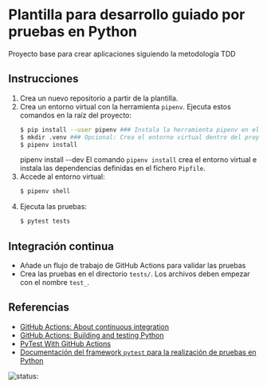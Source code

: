 # Plantilla para desarrollo guiado por pruebas en Python

Proyecto base para crear aplicaciones siguiendo la metodología TDD

## Instrucciones

1. Crea un nuevo repositorio a partir de la plantilla.
1. Crea un entorno virtual con la herramienta `pipenv`. Ejecuta estos comandos en la raíz del proyecto:
   ```bash
   $ pip install --user pipenv ### Instala la herramienta pipenv en el entorno del usuario
   $ mkdir .venv ### Opcional: Crea el entorno virtual dentro del proyecto
   $ pipenv install
   ```
   pipenv install --dev
   El comando `pipenv install` crea el entorno virtual e instala las dependencias definidas en el fichero `Pipfile`.
1. Accede al entorno virtual:
   ```bash
   $ pipenv shell
   ```
1. Ejecuta las pruebas:
   ```bash
   $ pytest tests
   ```

## Integración continua

- Añade un flujo de trabajo de GitHub Actions para validar las pruebas
- Crea las pruebas en el directorio  `tests/`. Los archivos deben empezar con el nombre `test_`.

## Referencias

- [GitHub Actions: About continuous integration](https://docs.github.com/es/actions/automating-builds-and-tests/about-continuous-integration)
- [GitHub Actions: Building and testing Python](https://docs.github.com/es/actions/automating-builds-and-tests/building-and-testing-python)
- [PyTest With GitHub Actions](https://blog.dennisokeeffe.com/blog/2021-08-08-pytest-with-github-actions)
- [Documentación del framework `pytest` para la realización de pruebas en Python](https://docs.pytest.org/)



![status:](https://github.com/Jonh1979/tdd-python-templat/docs/actions/workflows/main.yml/badge.svg)
